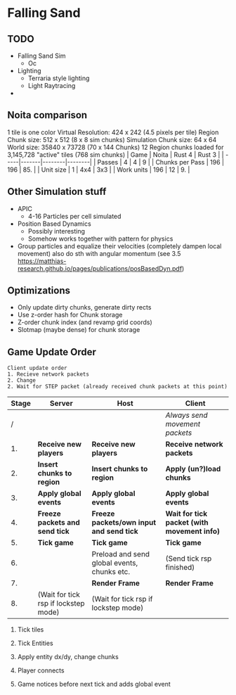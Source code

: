 # Falling Sand

## TODO

- Falling Sand Sim
    - Oc
- Lighting
    - Terraria style lighting
    - Light Raytracing
- 

## Noita comparison 
1 tile is one color
Virtual Resolution: 424 x 242 (4.5 pixels per tile)
Region Chunk size: 512 x 512 (8 x 8 sim chunks)
Simulation Chunk size: 64 x 64
World size: 35840 x 73728 (70 x 144 Chunks)
12 Region chunks loaded for 3,145,728 "active" tiles (768 sim chunks)
| Game | Noita | Rust 4 | Rust 3 |
| -----|-------|--------|--------|
| Passes | 4 | 4 | 9 |
| Chunks per Pass | 196 | 196 | 85. |
| Unit size | 1 | 4x4 | 3x3 |
| Work units | 196 | 12 | 9. |

## Other Simulation stuff
- APIC
    - 4-16 Particles per cell simulated
- Position Based Dynamics
    - Possibly interesting
    - Somehow works together with pattern for physics
- Group particles and equalize their velocities (completely dampen local movement) also do sth with angular momentum (see 3.5 https://matthias-research.github.io/pages/publications/posBasedDyn.pdf)

## Optimizations
- Only update dirty chunks, generate dirty rects
- Use z-order hash for Chunk storage
- Z-order chunk index (and revamp grid coords)
- Slotmap (maybe dense) for chunk storage

## Game Update Order
    Client update order
    1. Recieve network packets
    2. Change 
    2. Wait for STEP packet (already received chunk packets at this point)

| Stage | Server | Host | Client | 
|-------|--------|------|--------| 
| / |   |  | _Always send movement packets_ | 
| 1. | **Receive new players** | **Receive new players** | **Receive network packets** | 
| 2. | **Insert chunks to region** | **Insert chunks to region** | **Apply (un?)load chunks** | 
| 3. | **Apply global events** | **Apply global events** | **Apply global events** | 
| 4. | **Freeze packets and send tick** | **Freeze packets/own input and send tick** | **Wait for tick packet (with movement info)** | 
| 5. | **Tick game** | **Tick game** | **Tick game** | 
| 6. |  | Preload and send global events, chunks etc. | (Send tick rsp finished) | 
| 7. |  | **Render Frame** | **Render Frame** | 
| 8. | (Wait for tick rsp if lockstep mode) | (Wait for tick rsp if lockstep mode) | | 

1. Tick tiles
2. Tick Entities
3. Apply entity dx/dy, change chunks


1. Player connects
2. Game notices before next tick and adds global event


